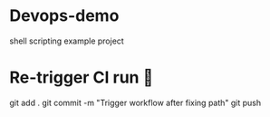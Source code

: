 # Devops-demo
shell scripting example project
# Re-trigger CI run 🚀
git add .
git commit -m "Trigger workflow after fixing path"
git push
